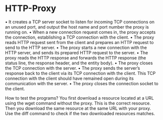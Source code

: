 # HTTP-Proxy

• It creates a TCP server socket to listen for incoming TCP connections on an unused port, and output the host name and port number the proxy is running on.
• When a new connection request comes in, the proxy accepts the connection, establishing a TCP connection with the client.
• The proxy reads HTTP request sent from the client and prepares an HTTP request to send to the HTTP server.
• The proxy starts a new connection with the HTTP server, and sends its prepared HTTP request to the server.
• The proxy reads the HTTP response and forwards the HTTP response (the status line, the response header, and the entity body).
• The proxy closes the TCP connection with the server.
• The proxy sends the server’s response back to the client via its TCP connection with the client. This TCP connection with the client should have remained open during its communication with the server.
• The proxy closes the connection socket to the client.

How to test the programs?
You first download a resource located at a URL using the wget command without the proxy. This is the correct resource. 
Then you download the same resource at the same URL with your proxy. Use the diff command to check if the two downloaded resources matches.

